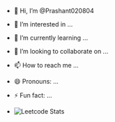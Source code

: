 - 👋 Hi, I’m @Prashant020804
- 👀 I’m interested in ...
- 🌱 I’m currently learning ...
- 💞️ I’m looking to collaborate on ...
- 📫 How to reach me ...
- 😄 Pronouns: ...
- ⚡ Fun fact: ...

- ![Leetcode Stats](https://leetcard.jacoblin.cool/prashant020804?ext=heatmap)

<!---
Prashant020804/Prashant020804 is a ✨ special ✨ repository because its `README.md` (this file) appears on your GitHub profile.
You can click the Preview link to take a look at your changes.
--->
